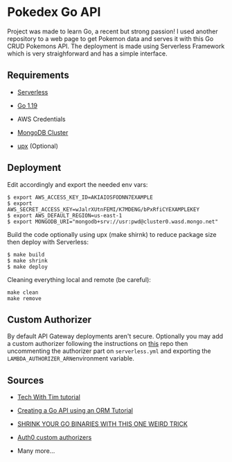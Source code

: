 # Pokedex Go API 

Project was made to learn Go, a recent but strong passion! I used another repository to a web page to get Pokemon data and serves it with this Go CRUD Pokemons API. The deployment is made using Serverless Framework which is very straighforward and has a simple interface.

## Requirements

- [Serverless](https://www.serverless.com/framework/docs/install-standalone)

- [Go 1.19](https://go.dev/dl/)

- AWS Credentials

- [MongoDB Cluster](https://www.mongodb.com/es/cloud)

- [upx](https://github.com/upx/upx/releases) (Optional)

## Deployment

Edit accordingly and export the needed env vars:

~~~~
$ export AWS_ACCESS_KEY_ID=AKIAIOSFODNN7EXAMPLE
$ export AWS_SECRET_ACCESS_KEY=wJalrXUtnFEMI/K7MDENG/bPxRfiCYEXAMPLEKEY
$ export AWS_DEFAULT_REGION=us-east-1
$ export MONGODB_URI="mongodb+srv://usr:pwd@cluster0.wasd.mongo.net"
~~~~

Build the code optionally using upx (make shirnk) to reduce package size then deploy with Serverless:
~~~~
$ make build
$ make shrink
$ make deploy
~~~~

Cleaning everything local and remote (be careful):

~~~~
make clean
make remove
~~~~

## Custom Authorizer

By default API Gateway deployments aren't secure. Optionally you may add a custom authorizer following the instructions on [this](https://github.com/lariskovski/jwt-rsa-aws-custom-authorizer-serverless) repo then uncommenting the authorizer part on `serverless.yml` and exporting the `LAMBDA_AUTHORIZER_ARN`environment variable.

## Sources

- [Tech With Tim tutorial](https://www.youtube.com/watch?v=bj77B59nkTQ)

- [Creating a Go API using an ORM Tutorial](https://www.youtube.com/watch?v=VAGodyl84OY)

- [SHRINK YOUR GO BINARIES WITH THIS ONE WEIRD TRICK](https://words.filippo.io/shrink-your-go-binaries-with-this-one-weird-trick/)

- [Auth0 custom authorizers](https://auth0.com/docs/customize/integrations/aws/aws-api-gateway-custom-authorizers#create-the-custom-authorizers)

- Many more...